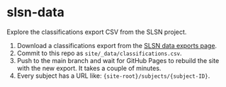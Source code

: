 # slsn-data
Explore the classifications export CSV from the SLSN project.

1. Download a classifications export from the [SLSN data exports page](https://www.zooniverse.org/lab/10996/data-exports).
1. Commit to this repo as `site/_data/classifications.csv`.
1. Push to the main branch and wait for GitHub Pages to rebuild the site with the new export. It takes a couple of minutes.
1. Every subject has a URL like: `{site-root}/subjects/{subject-ID}`.
